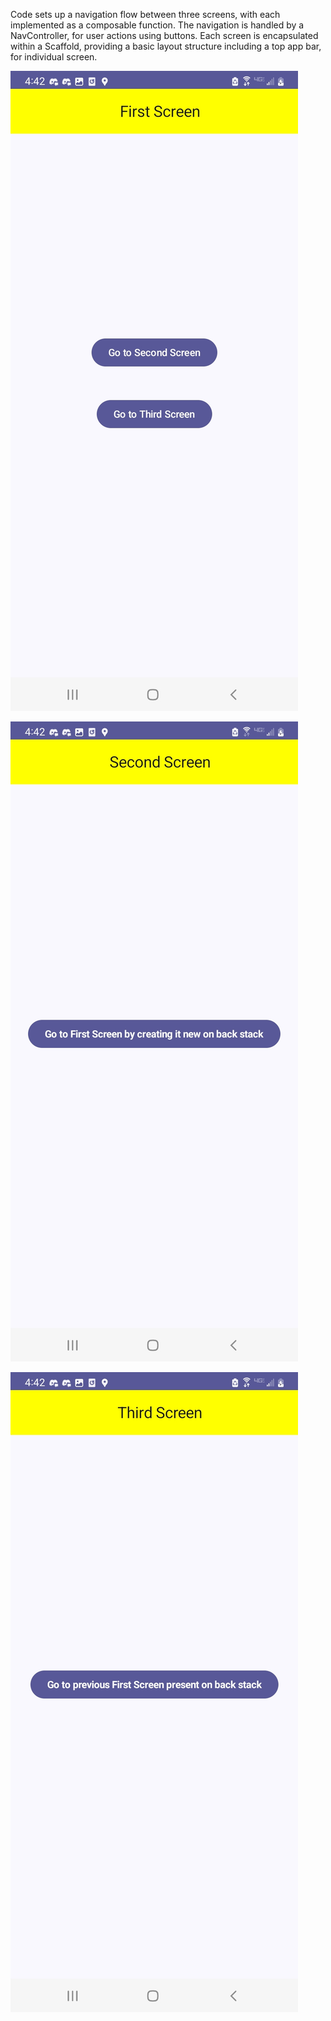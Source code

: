 Code sets up a navigation flow between three screens, with each implemented as a composable function. 
The navigation is handled by a NavController, for user actions using buttons. Each screen is 
encapsulated within a Scaffold, providing a basic layout structure including a top app bar, for 
individual screen. 

![Image Alt Text](images/FirstScreen.jpg)

![Image Alt Text](images/SecondScreen.jpg)

![Image Alt Text](images/ThirdScreen.jpg)
